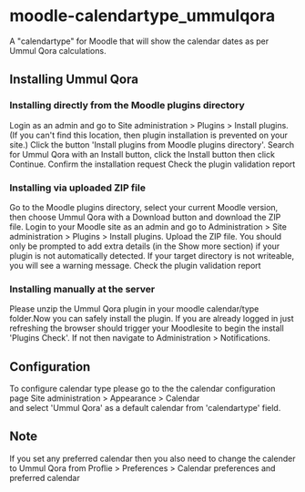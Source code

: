 # moodle-calendartype_ummulqora

A "calendartype" for Moodle that will show the calendar dates as per Ummul Qora calculations.

## Installing Ummul Qora

### Installing directly from the Moodle plugins directory
Login as an admin and go to Site administration > Plugins > Install plugins. (If you can't find this location, then plugin installation is prevented on your site.)
Click the button 'Install plugins from Moodle plugins directory'.
Search for Ummul Qora with an Install button, click the Install button then click Continue.
Confirm the installation request
Check the plugin validation report

### Installing via uploaded ZIP file
Go to the Moodle plugins directory, select your current Moodle version, then choose Ummul Qora with a Download button and download the ZIP file.
Login to your Moodle site as an admin and go to Administration > Site administration > Plugins > Install plugins.
Upload the ZIP file. You should only be prompted to add extra details (in the Show more section) if your plugin is not automatically detected.
If your target directory is not writeable, you will see a warning message.
Check the plugin validation report

### Installing manually at the server
Please unzip the Ummul Qora plugin in your moodle calendar/type folder.Now you can safely install the plugin.
If you are already logged in just refreshing the browser should trigger your Moodlesite to begin the install 'Plugins Check'.
If not then navigate to Administration > Notifications.

## Configuration
To configure calendar type please go to the the calendar configuration page Site administration > Appearance > Calendar  
and select 'Ummul Qora' as a default calendar from 'calendartype' field.

## Note

If you set any preferred calendar then you also need to change the calender to Ummul Qora from Proflie > Preferences > Calendar preferences and preferred calendar
 








